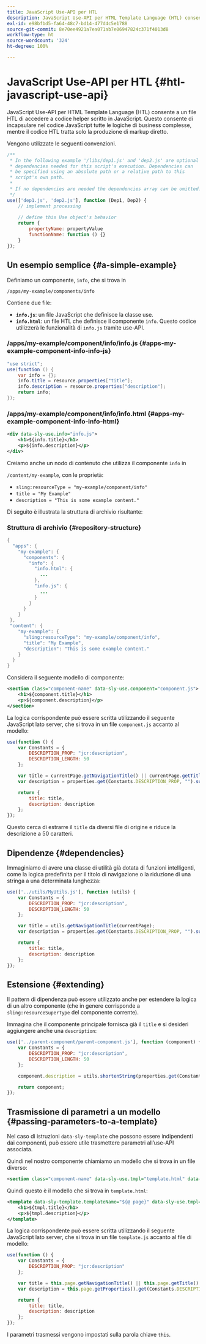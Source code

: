 ```yaml
---
title: JavaScript Use-API per HTL
description: JavaScript Use-API per HTML Template Language (HTL) consente a un file HTL di accedere a codice helper scritto in JavaScript.
exl-id: e98bfbd5-fa64-48c7-bd14-477d4c5e1788
source-git-commit: 8e70ee4921a7ea071ab7e06947824c371f4013d8
workflow-type: ht
source-wordcount: '324'
ht-degree: 100%

---
```


# JavaScript Use-API per HTL {#htl-javascript-use-api}

JavaScript Use-API per HTML Template Language (HTL) consente a un file HTL di accedere a codice helper scritto in JavaScript. Questo consente di incapsulare nel codice JavaScript tutte le logiche di business complesse, mentre il codice HTL tratta solo la produzione di markup diretto.

Vengono utilizzate le seguenti convenzioni.

```javascript
/**
 * In the following example '/libs/dep1.js' and 'dep2.js' are optional
 * dependencies needed for this script's execution. Dependencies can
 * be specified using an absolute path or a relative path to this
 * script's own path.
 *
 * If no dependencies are needed the dependencies array can be omitted.
 */
use(['dep1.js', 'dep2.js'], function (Dep1, Dep2) {
    // implement processing
  
    // define this Use object's behavior
    return {
        propertyName: propertyValue
        functionName: function () {}
    }
});
```

## Un esempio semplice {#a-simple-example}

Definiamo un componente, `info`, che si trova in

`/apps/my-example/components/info`

Contiene due file:

* **`info.js`**: un file JavaScript che definisce la classe use.
* **`info.html`**: un file HTL che definisce il componente `info`. Questo codice utilizzerà le funzionalità di `info.js` tramite use-API.

### /apps/my-example/component/info/info.js {#apps-my-example-component-info-info-js}

```java
"use strict";
use(function () {
    var info = {};
    info.title = resource.properties["title"];
    info.description = resource.properties["description"];
    return info;
});
```

### /apps/my-example/component/info/info.html {#apps-my-example-component-info-info-html}

```xml
<div data-sly-use.info="info.js">
    <h1>${info.title}</h1>
    <p>${info.description}</p>
</div>
```

Creiamo anche un nodo di contenuto che utilizza il componente `info` in

`/content/my-example`, con le proprietà:

* `sling:resourceType = "my-example/component/info"`
* `title = "My Example"`
* `description = "This is some example content."`

Di seguito è illustrata la struttura di archivio risultante:

### Struttura di archivio {#repository-structure}

```java
{
  "apps": {
    "my-example": {
      "components": {
        "info": {
          "info.html": {
            ...
          },
          "info.js": {
            ...
          }
        }
      }
    }
 },
 "content": {
    "my-example": {
      "sling:resourceType": "my-example/component/info",
      "title": "My Example",
      "description": "This is some example content."
    }
  }
}
```

Considera il seguente modello di componente:

```xml
<section class="component-name" data-sly-use.component="component.js">
    <h1>${component.title}</h1>
    <p>${component.description}</p>
</section>
```

La logica corrispondente può essere scritta utilizzando il seguente JavaScript lato server, che si trova in un file `component.js` accanto al modello:

```javascript
use(function () {
    var Constants = {
        DESCRIPTION_PROP: "jcr:description",
        DESCRIPTION_LENGTH: 50
    };

    var title = currentPage.getNavigationTitle() || currentPage.getTitle() || currentPage.getName();
    var description = properties.get(Constants.DESCRIPTION_PROP, "").substr(0, Constants.DESCRIPTION_LENGTH);

    return {
        title: title,
        description: description
    };
});
```

Questo cerca di estrarre il `title` da diversi file di origine e riduce la descrizione a 50 caratteri.

## Dipendenze {#dependencies}

Immaginiamo di avere una classe di utilità già dotata di funzioni intelligenti, come la logica predefinita per il titolo di navigazione o la riduzione di una stringa a una determinata lunghezza:

```javascript
use(['../utils/MyUtils.js'], function (utils) {
    var Constants = {
        DESCRIPTION_PROP: "jcr:description",
        DESCRIPTION_LENGTH: 50
    };

    var title = utils.getNavigationTitle(currentPage);
    var description = properties.get(Constants.DESCRIPTION_PROP, "").substr(0, Constants.DESCRIPTION_LENGTH);

    return {
        title: title,
        description: description
    };
});
```

## Estensione {#extending}

Il pattern di dipendenza può essere utilizzato anche per estendere la logica di un altro componente (che in genere corrisponde a `sling:resourceSuperType` del componente corrente).

Immagina che il componente principale fornisca già il `title` e si desideri aggiungere anche una `description`:

```javascript
use(['../parent-component/parent-component.js'], function (component) {
    var Constants = {
        DESCRIPTION_PROP: "jcr:description",
        DESCRIPTION_LENGTH: 50
    };

    component.description = utils.shortenString(properties.get(Constants.DESCRIPTION_PROP, ""), Constants.DESCRIPTION_LENGTH);

    return component;
});
```

## Trasmissione di parametri a un modello {#passing-parameters-to-a-template}

Nel caso di istruzioni `data-sly-template` che possono essere indipendenti dai componenti, può essere utile trasmettere parametri all’use-API associata.

Quindi nel nostro componente chiamiamo un modello che si trova in un file diverso:

```xml
<section class="component-name" data-sly-use.tmpl="template.html" data-sly-call="${tmpl.templateName @ page=currentPage}"></section>
```

Quindi questo è il modello che si trova in `template.html`:

```xml
<template data-sly-template.templateName="${@ page}" data-sly-use.tmpl="${'template.js' @ page=page, descriptionLength=50}">
    <h1>${tmpl.title}</h1>
    <p>${tmpl.description}</p>
</template>
```

La logica corrispondente può essere scritta utilizzando il seguente JavaScript lato server, che si trova in un file `template.js` accanto al file di modello:

```javascript
use(function () {
    var Constants = {
        DESCRIPTION_PROP: "jcr:description"
    };

    var title = this.page.getNavigationTitle() || this.page.getTitle() || this.page.getName();
    var description = this.page.getProperties().get(Constants.DESCRIPTION_PROP, "").substr(0, this.descriptionLength);

    return {
        title: title,
        description: description
    };
});
```

I parametri trasmessi vengono impostati sulla parola chiave `this`.
